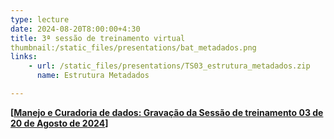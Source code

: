 ```yaml
---
type: lecture
date: 2024-08-20T8:00:00+4:30
title: 3ª sessão de treinamento virtual
thumbnail:/static_files/presentations/bat_metadados.png
links:
    - url: /static_files/presentations/TS03_estrutura_metadados.zip
      name: Estrutura Metadados

---
```

**[[Manejo e Curadoria de dados: Gravação da Sessão de treinamento 03 de 20 de Agosto de 2024](https://youtu.be/u0wDCKLCg7s)]**
